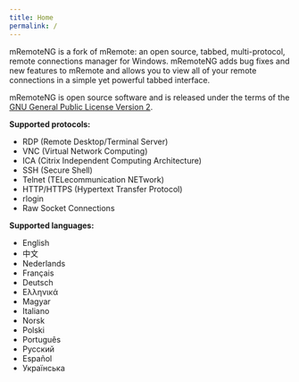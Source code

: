 ```yaml
---
title: Home
permalink: /
---
```

mRemoteNG is a fork of mRemote: an open source, tabbed, multi-protocol, remote connections manager for Windows. mRemoteNG adds bug fixes and new features to mRemote and allows you to view all of your remote connections in a simple yet powerful tabbed interface.

mRemoteNG is open source software and is released under the terms of the [GNU General Public License Version 2](https://www.gnu.org/licenses/old-licenses/gpl-2.0-standalone.html).

**Supported protocols:**

* RDP (Remote Desktop/Terminal Server)
* VNC (Virtual Network Computing)
* ICA (Citrix Independent Computing Architecture)
* SSH (Secure Shell)
* Telnet (TELecommunication NETwork)
* HTTP/HTTPS (Hypertext Transfer Protocol)
* rlogin
* Raw Socket Connections

**Supported languages:**
<ul class='list-inline'>
	<li class='list-inline-item'>English</li>
	<li class='list-inline-item'>中文</li>
	<li class='list-inline-item'>Nederlands</li>
	<li class='list-inline-item'>Français</li>
	<li class='list-inline-item'>Deutsch</li>
	<li class='list-inline-item'>Ελληνικά</li>
	<li class='list-inline-item'>Magyar</li>
	<li class='list-inline-item'>Italiano</li>
	<li class='list-inline-item'>Norsk</li>
	<li class='list-inline-item'>Polski</li>
	<li class='list-inline-item'>Português</li>
	<li class='list-inline-item'>Русский</li>
	<li class='list-inline-item'>Español</li>
	<li class='list-inline-item'>Українська</li>
</ul>
